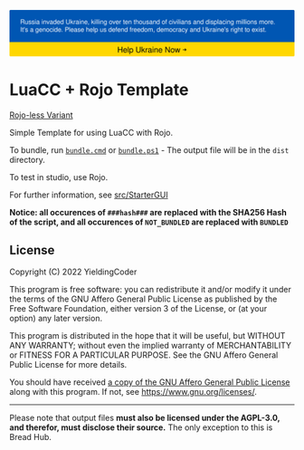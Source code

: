 [![Stand With Ukraine](https://raw.githubusercontent.com/vshymanskyy/StandWithUkraine/main/banner2-direct.svg)](https://vshymanskyy.github.io/StandWithUkraine)

# LuaCC + Rojo Template
[Rojo-less Variant](https://github.com/BreadCity/LuaCC-Template)

Simple Template for using LuaCC with Rojo.

To bundle, run [`bundle.cmd`](bundle.cmd) or [`bundle.ps1`](bundle.ps1) - The output file will be in the `dist` directory.

To test in studio, use Rojo.

For further information, see [src/StarterGUI](src/StarterGUI/)

**Notice: all occurences of `###hash###` are replaced with the SHA256 Hash of the script, and all occurences of `NOT_BUNDLED` are replaced with `BUNDLED`**

## License

Copyright (C) 2022 YieldingCoder

This program is free software: you can redistribute it and/or modify
it under the terms of the GNU Affero General Public License as
published by the Free Software Foundation, either version 3 of the
License, or (at your option) any later version.

This program is distributed in the hope that it will be useful,
but WITHOUT ANY WARRANTY; without even the implied warranty of
MERCHANTABILITY or FITNESS FOR A PARTICULAR PURPOSE. See the
GNU Affero General Public License for more details.

You should have received [a copy of the GNU Affero General Public License](./LICENSE.md)
along with this program. If not, see <https://www.gnu.org/licenses/>.

---

Please note that output files **must also be licensed under the AGPL-3.0, and therefor, must disclose their source.** The only exception to this is Bread Hub.
